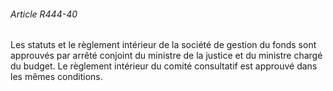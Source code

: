###### Article R444-40

Les statuts et le règlement intérieur de la société de gestion du fonds sont approuvés par arrêté conjoint du ministre de la justice et du ministre chargé du budget. Le règlement intérieur du comité consultatif est approuvé dans les mêmes conditions.

